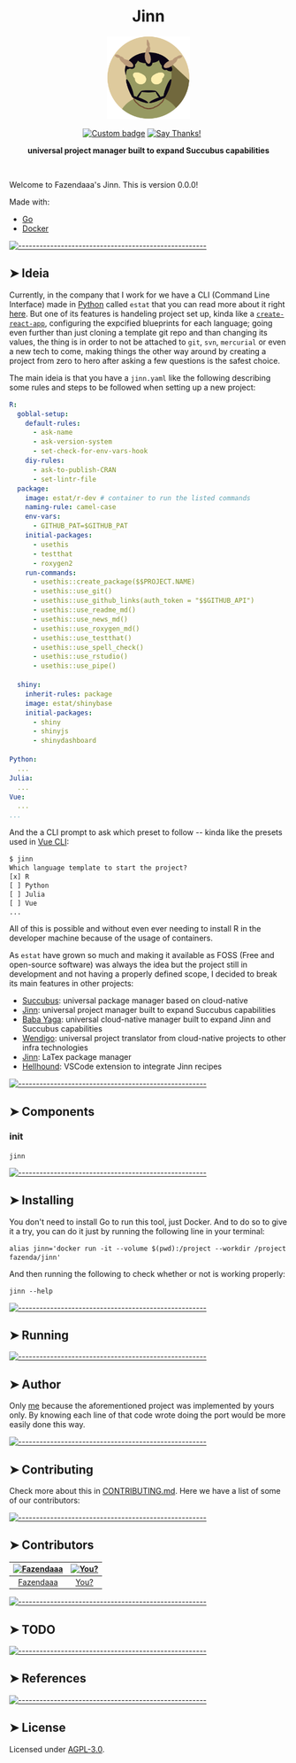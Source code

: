 <!-- ⚠️ This README has been generated from the file(s) "blueprint.md" ⚠️--><h1 align="center">Jinn</h1>

<p align="center">
  <img src="https://raw.githubusercontent.com/Fazendaaa/Jinn/master/assets/img/logo.svg" alt="Logo" width="150" height="150" />
</p>

<p align="center">
		<a href="https://github.com/badges/shields"><img alt="Custom badge" src="https://img.shields.io/badge/custom-badge-f39f37.svg" height="20"/></a>
<a href="https://saythanks.io/to/lucas.carotta%40outlook.com"><img alt="Say Thanks!" src="https://img.shields.io/badge/Say%20Thanks-!-1EAEDB.svg?longCache=true&style=for-the-badge" height="20"/></a>
<a href=""><img alt="" src="" height="20"/></a>
<a href=""><img alt="" src="" height="20"/></a>
<a href=""><img alt="" src="" height="20"/></a>
<a href=""><img alt="" src="" height="20"/></a>
<a href=""><img alt="" src="" height="20"/></a>
<a href=""><img alt="" src="" height="20"/></a>
	</p>


<p align="center">
  <b>universal project manager built to expand Succubus capabilities</b></br>
  <sub><sub>
</p>

<br />


Welcome to Fazendaaa's Jinn. This is version 0.0.0!

Made with:

- [Go](https://golang.org/)
- [Docker](https://www.docker.com/)


[![-----------------------------------------------------](https://raw.githubusercontent.com/andreasbm/readme/master/assets/lines/water.png)](#ideia)

## ➤ Ideia

Currently, in the company that I work for we have a CLI (Command Line Interface) made in [Python](https://www.python.org/) called `estat` that you can read more about it right [here](https://github.com/Fazendaaa/Succubus). But one of its features is handeling project set up, kinda like a [`create-react-app`](https://create-react-app.dev/), configuring the expcified blueprints for each language; going even further than just cloning a template git repo and than changing its values, the thing is in order to not be attached to `git`, `svn`, `mercurial` or even a new tech to come, making things the other way around by creating a project from zero to hero after asking a few questions is the safest choice.

The main ideia is that you have a `jinn.yaml` like the following describing some rules and steps to be followed when setting up a new project:

```yaml
R:
  goblal-setup:
    default-rules:
      - ask-name
      - ask-version-system
      - set-check-for-env-vars-hook
    diy-rules:
      - ask-to-publish-CRAN
      - set-lintr-file
  package:
    image: estat/r-dev # container to run the listed commands
    naming-rule: camel-case
    env-vars:
      - GITHUB_PAT=$GITHUB_PAT
    initial-packages:
      - usethis
      - testthat
      - roxygen2
    run-commands:
      - usethis::create_package($$PROJECT.NAME)
      - usethis::use_git()
      - usethis::use_github_links(auth_token = "$$GITHUB_API")
      - usethis::use_readme_md()
      - usethis::use_news_md()
      - usethis::use_roxygen_md()
      - usethis::use_testthat()
      - usethis::use_spell_check()
      - usethis::use_rstudio()
      - usethis::use_pipe()

  shiny:
    inherit-rules: package
    image: estat/shinybase
    initial-packages:
      - shiny
      - shinyjs
      - shinydashboard

Python:
  ...
Julia:
  ...
Vue:
  ...
...
```

And the a CLI prompt to ask which preset to follow -- kinda like the presets used in [Vue CLI](https://cli.vuejs.org/):

```shell
$ jinn
Which language template to start the project?
[x] R
[ ] Python
[ ] Julia
[ ] Vue
...
```

All of this is possible and without even ever needing to install R in the developer machine because of the usage of containers.

As `estat` have grown so much and making it available as FOSS (Free and open-source software) was always the idea but the project still in development and not having a properly defined scope, I decided to break its main features in other projects:

- [Succubus](https://github.com/Fazendaaa/Succubus): universal package manager based on cloud-native
- [Jinn](https://github.com/Fazendaaa/Jinn): universal project manager built to expand Succubus capabilities
- [Baba Yaga](https://github.com/Fazendaaa/BabaYaga): universal cloud-native manager built to expand Jinn and Succubus capabilities
- [Wendigo](https://github.com/Fazendaaa/Wendigo): universal project translator from cloud-native projects to other infra technologies
- [Jinn](https://github.com/Fazendaaa/Shojo): LaTex package manager
- [Hellhound](github.com/Fazendaaa/Hellhound): VSCode extension to integrate Jinn recipes


[![-----------------------------------------------------](https://raw.githubusercontent.com/andreasbm/readme/master/assets/lines/water.png)](#components)

## ➤ Components

### init

```shell
jinn
```


[![-----------------------------------------------------](https://raw.githubusercontent.com/andreasbm/readme/master/assets/lines/water.png)](#installing)

## ➤ Installing

You don't need to install Go to run this tool, just Docker. And to do so to give it a try, you can do it just by running the following line in your terminal:

```shell
alias jinn='docker run -it --volume $(pwd):/project --workdir /project fazenda/jinn'
```

And then running the following to check whether or not is working properly:

```shell
jinn --help
```


[![-----------------------------------------------------](https://raw.githubusercontent.com/andreasbm/readme/master/assets/lines/water.png)](#running)

## ➤ Running


[![-----------------------------------------------------](https://raw.githubusercontent.com/andreasbm/readme/master/assets/lines/water.png)](#author)

## ➤ Author

Only [me](https://github.com/Fazendaaa) because the aforementioned project was implemented by yours only. By knowing each line of that code wrote doing the port would be more easily done this way.


[![-----------------------------------------------------](https://raw.githubusercontent.com/andreasbm/readme/master/assets/lines/water.png)](#contributing)

## ➤ Contributing

Check more about this in [CONTRIBUTING.md](CONTRIBUTING.md). Here we have a list of some of our contributors:


[![-----------------------------------------------------](https://raw.githubusercontent.com/andreasbm/readme/master/assets/lines/water.png)](#contributors)

## ➤ Contributors
	

| [<img alt="Fazendaaa" src="https://avatars2.githubusercontent.com/u/12137236?s=460&u=75ec76d6f0c577de2ebfa4eae77cc4c4ad17ec06&v=4" width="100">](https://twitter.com/the_fznd) | [<img alt="You?" src="https://joeschmoe.io/api/v1/random" width="100">](https://github.com/andreasbm/web-config/blob/master/CONTRIBUTING.md) |
|:--------------------------------------------------:|:--------------------------------------------------:|
| [Fazendaaa](https://twitter.com/the_fznd)        | [You?](https://github.com/andreasbm/web-config/blob/master/CONTRIBUTING.md) |



[![-----------------------------------------------------](https://raw.githubusercontent.com/andreasbm/readme/master/assets/lines/water.png)](#todo)

## ➤ TODO


[![-----------------------------------------------------](https://raw.githubusercontent.com/andreasbm/readme/master/assets/lines/water.png)](#references)

## ➤ References


[![-----------------------------------------------------](https://raw.githubusercontent.com/andreasbm/readme/master/assets/lines/water.png)](#license)

## ➤ License
	
Licensed under [AGPL-3.0](https://opensource.org/licenses/AGPL-3.0).
